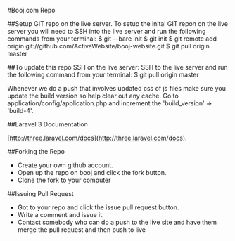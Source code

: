 #Booj.com Repo

##Setup GIT repo on the live server.
	To setup the inital GIT repon on the live server you will need to 
	SSH into the live server and run the following commands from your terminal:
	$ git --bare init
	$ git init
	$ git remote add origin git://github.com/ActiveWebsite/booj-website.git
	$ git pull origin master


##To update this repo SSH on the live server:
	SSH to the live server and run the following command from your terminal:
	$ git pull origin master


Whenever we do a push that involves updated css of js files make sure you update the build version so help clear out any cache. Go to application/config/application.php and increment the 'build_version' => 'build-4'.

##Laravel 3 Documentation

[http://three.laravel.com/docs](http://three.laravel.com/docs).

##Forking the Repo

* Create your own github account. 
* Open up the repo on booj and click the fork button. 
* Clone the fork to your computer

##Issuing Pull Request
* Got to your repo and click the issue pull request button. 
* Write a comment and issue it.
* Contact somebody who can do a push to the live site and have them merge the pull request and then push to live